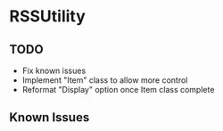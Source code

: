 # RSSUtility

TODO
-----
  - Fix known issues
  - Implement "Item" class to allow more control
  - Reformat "Display" option once Item class complete


Known Issues
-----
